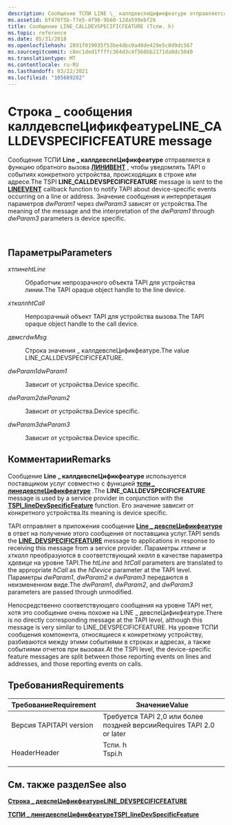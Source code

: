 ```yaml
---
description: Сообщение ТСПИ LINE \_ каллдевспеЦификфеатуре отправляется в функцию обратного вызова линивент, чтобы УВЕДОМЛЯТЬ TAPI о событиях конкретного устройства, происходящих в строке или адресе.
ms.assetid: bf470f5b-f7e5-4f98-9b60-12da599ebf26
title: Сообщение LINE_CALLDEVSPECIFICFEATURE (Тспи. h)
ms.topic: reference
ms.date: 05/31/2018
ms.openlocfilehash: 2891f019035f53be4dbc0a40de429e5c0d9dc567
ms.sourcegitcommit: c8ec1ded1ffffc364d3c4f560bb2171da0dc5040
ms.translationtype: MT
ms.contentlocale: ru-RU
ms.lasthandoff: 03/22/2021
ms.locfileid: "105689282"
---
```

# <a name="line_calldevspecificfeature-message"></a><span data-ttu-id="75f40-103">Строка \_ сообщения каллдевспеЦификфеатуре</span><span class="sxs-lookup"><span data-stu-id="75f40-103">LINE\_CALLDEVSPECIFICFEATURE message</span></span>

<span data-ttu-id="75f40-104">Сообщение ТСПИ **Line \_ каллдевспеЦификфеатуре** отправляется в функцию обратного вызова [**ЛИНИВЕНТ**](/windows/win32/api/tspi/nc-tspi-lineevent) , чтобы уведомлять TAPI о событиях конкретного устройства, происходящих в строке или адресе.</span><span class="sxs-lookup"><span data-stu-id="75f40-104">The TSPI **LINE\_CALLDEVSPECIFICFEATURE** message is sent to the [**LINEEVENT**](/windows/win32/api/tspi/nc-tspi-lineevent) callback function to notify TAPI about device-specific events occurring on a line or address.</span></span> <span data-ttu-id="75f40-105">Значение сообщения и интерпретация параметров *dwParam1* через *dwParam3* зависят от устройства.</span><span class="sxs-lookup"><span data-stu-id="75f40-105">The meaning of the message and the interpretation of the *dwParam1* through *dwParam3* parameters is device specific.</span></span>


```C++
            
```



## <a name="parameters"></a><span data-ttu-id="75f40-106">Параметры</span><span class="sxs-lookup"><span data-stu-id="75f40-106">Parameters</span></span>

<dl> <dt>

<span data-ttu-id="75f40-107">*хтлине*</span><span class="sxs-lookup"><span data-stu-id="75f40-107">*htLine*</span></span> 
</dt> <dd>

<span data-ttu-id="75f40-108">Обработчик непрозрачного объекта TAPI для устройства линии.</span><span class="sxs-lookup"><span data-stu-id="75f40-108">The TAPI opaque object handle to the line device.</span></span>

</dd> <dt>

<span data-ttu-id="75f40-109">*хткалл*</span><span class="sxs-lookup"><span data-stu-id="75f40-109">*htCall*</span></span> 
</dt> <dd>

<span data-ttu-id="75f40-110">Непрозрачный объект TAPI для устройства вызова.</span><span class="sxs-lookup"><span data-stu-id="75f40-110">The TAPI opaque object handle to the call device.</span></span>

</dd> <dt>

<span data-ttu-id="75f40-111">*двмсг*</span><span class="sxs-lookup"><span data-stu-id="75f40-111">*dwMsg*</span></span> 
</dt> <dd>

<span data-ttu-id="75f40-112">Строка значения \_ каллдевспеЦификфеатуре.</span><span class="sxs-lookup"><span data-stu-id="75f40-112">The value LINE\_CALLDEVSPECIFICFEATURE.</span></span>

</dd> <dt>

<span data-ttu-id="75f40-113">*dwParam1*</span><span class="sxs-lookup"><span data-stu-id="75f40-113">*dwParam1*</span></span> 
</dt> <dd>

<span data-ttu-id="75f40-114">Зависит от устройства.</span><span class="sxs-lookup"><span data-stu-id="75f40-114">Device specific.</span></span>

</dd> <dt>

<span data-ttu-id="75f40-115">*dwParam2*</span><span class="sxs-lookup"><span data-stu-id="75f40-115">*dwParam2*</span></span> 
</dt> <dd>

<span data-ttu-id="75f40-116">Зависит от устройства.</span><span class="sxs-lookup"><span data-stu-id="75f40-116">Device specific.</span></span>

</dd> <dt>

<span data-ttu-id="75f40-117">*dwParam3*</span><span class="sxs-lookup"><span data-stu-id="75f40-117">*dwParam3*</span></span> 
</dt> <dd>

<span data-ttu-id="75f40-118">Зависит от устройства.</span><span class="sxs-lookup"><span data-stu-id="75f40-118">Device specific.</span></span>

</dd> </dl>

## <a name="remarks"></a><span data-ttu-id="75f40-119">Комментарии</span><span class="sxs-lookup"><span data-stu-id="75f40-119">Remarks</span></span>

<span data-ttu-id="75f40-120">Сообщение **Line \_ каллдевспеЦификфеатуре** используется поставщиком услуг совместно с функцией [**тспи \_ линедевспеЦификфеатуре**](/windows/win32/api/tspi/nf-tspi-tspi_linedevspecificfeature) .</span><span class="sxs-lookup"><span data-stu-id="75f40-120">The **LINE\_CALLDEVSPECIFICFEATURE** message is used by a service provider in conjunction with the [**TSPI\_lineDevSpecificFeature**](/windows/win32/api/tspi/nf-tspi-tspi_linedevspecificfeature) function.</span></span> <span data-ttu-id="75f40-121">Его значение зависит от конкретного устройства.</span><span class="sxs-lookup"><span data-stu-id="75f40-121">Its meaning is device specific.</span></span>

<span data-ttu-id="75f40-122">TAPI отправляет в приложения сообщение [**Line \_ девспеЦификфеатуре**](/previous-versions/windows/desktop/legacy/ms725227(v=vs.85)) в ответ на получение этого сообщения от поставщика услуг.</span><span class="sxs-lookup"><span data-stu-id="75f40-122">TAPI sends the [**LINE\_DEVSPECIFICFEATURE**](/previous-versions/windows/desktop/legacy/ms725227(v=vs.85)) message to applications in response to receiving this message from a service provider.</span></span> <span data-ttu-id="75f40-123">Параметры *хтлине* и *хткалл* преобразуются в соответствующий *хкалл* в качестве параметра *хдевице* на уровне TAPI.</span><span class="sxs-lookup"><span data-stu-id="75f40-123">The *htLine* and *htCall* parameters are translated to the appropriate *hCall* as the *hDevice* parameter at the TAPI level.</span></span> <span data-ttu-id="75f40-124">Параметры *dwParam1*, *dwParam2* и *dwParam3* передаются в неизмененном виде.</span><span class="sxs-lookup"><span data-stu-id="75f40-124">The *dwParam1*, *dwParam2*, and *dwParam3* parameters are passed through unmodified.</span></span>

<span data-ttu-id="75f40-125">Непосредственно соответствующего сообщения на уровне TAPI нет, хотя это сообщение очень похоже на LINE \_ девспеЦификфеатуре.</span><span class="sxs-lookup"><span data-stu-id="75f40-125">There is no directly corresponding message at the TAPI level, although this message is very similar to LINE\_DEVSPECIFICFEATURE.</span></span> <span data-ttu-id="75f40-126">На уровне ТСПИ сообщения компонента, относящиеся к конкретному устройству, разбиваются между этими событиями в строках и адресах, а также событиями отчетов при вызовах.</span><span class="sxs-lookup"><span data-stu-id="75f40-126">At the TSPI level, the device-specific feature messages are split between those reporting events on lines and addresses, and those reporting events on calls.</span></span>

## <a name="requirements"></a><span data-ttu-id="75f40-127">Требования</span><span class="sxs-lookup"><span data-stu-id="75f40-127">Requirements</span></span>



| <span data-ttu-id="75f40-128">Требование</span><span class="sxs-lookup"><span data-stu-id="75f40-128">Requirement</span></span> | <span data-ttu-id="75f40-129">Значение</span><span class="sxs-lookup"><span data-stu-id="75f40-129">Value</span></span> |
|-------------------------|-----------------------------------------------------------------------------------|
| <span data-ttu-id="75f40-130">Версия TAPI</span><span class="sxs-lookup"><span data-stu-id="75f40-130">TAPI version</span></span><br/> | <span data-ttu-id="75f40-131">Требуется TAPI 2,0 или более поздней версии</span><span class="sxs-lookup"><span data-stu-id="75f40-131">Requires TAPI 2.0 or later</span></span><br/>                                             |
| <span data-ttu-id="75f40-132">Header</span><span class="sxs-lookup"><span data-stu-id="75f40-132">Header</span></span><br/>       | <dl> <span data-ttu-id="75f40-133"><dt>Тспи. h</dt></span><span class="sxs-lookup"><span data-stu-id="75f40-133"><dt>Tspi.h</dt></span></span> </dl> |



## <a name="see-also"></a><span data-ttu-id="75f40-134">См. также раздел</span><span class="sxs-lookup"><span data-stu-id="75f40-134">See also</span></span>

<dl> <dt>

<span data-ttu-id="75f40-135">[**Строка \_ девспеЦификфеатуре**](/previous-versions/windows/desktop/legacy/ms725227(v=vs.85))</span><span class="sxs-lookup"><span data-stu-id="75f40-135">[**LINE\_DEVSPECIFICFEATURE**](/previous-versions/windows/desktop/legacy/ms725227(v=vs.85))</span></span>
</dt> <dt>

[<span data-ttu-id="75f40-136">**ТСПИ \_ линедевспеЦификфеатуре**</span><span class="sxs-lookup"><span data-stu-id="75f40-136">**TSPI\_lineDevSpecificFeature**</span></span>](/windows/win32/api/tspi/nf-tspi-tspi_linedevspecificfeature)
</dt> </dl>

 

